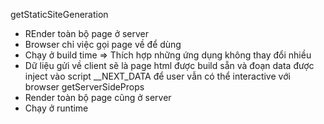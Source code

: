 getStaticSiteGeneration

- REnder toàn bộ page ở server
- Browser chỉ việc gọi page về để dùng
- Chạy ở build time => Thích hợp những ứng dụng không thay đổi nhiều
- Dữ liệu gửi về client sẽ là page html được build sẵn và đoạn data được inject vào script \_\_NEXT_DATA để user vẫn có thể interactive với browser
  getServerSideProps
- Render toàn bộ page cũng ở server
- Chạy ở runtime
